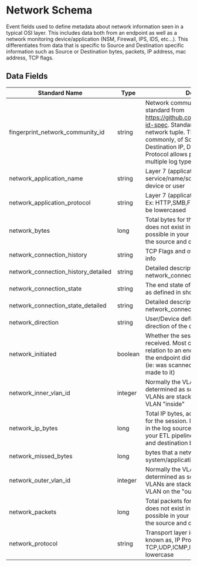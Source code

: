 # Network Schema
Event fields used to define metadata about network information seen in a typical OSI layer. This includes data both from an endpoint as well as a network monitoring device/application (NSM, Firewall, IPS, IDS, etc...). This differentiates from data that is specific to Source and Destination specific information such as Source or Destination bytes, packets, IP address, mac address, TCP flags.

## Data Fields
|Standard Name|Type|Description|Sample Value|
|---|---|---|---|
| fingerprint_network_community_id    | string  | Network community ID as outlined by the standard from https://github.com/corelight/community-id-spec. Standardized hashing of network tuple. The combination, most commonly, of Source IP, Source Port, Destination IP, Destination Port, and IP Protocol allows pivoting between multiple log types | 1:EeVyZ07VGj1n0rld+xCLFdM+u8M=
| network_application_name            | string  | Layer 7 (application) name specific to service/name/software as provided by a device or user                                                                                                                                                                                                         | google-drive
| network_application_protocol        | string  | Layer 7 (application) in the OSI model. Ex: HTTP,SMB,FTP,SSH, etc. This should be lowercased                                                                                                                                                                                                         | HTTP
| network_bytes                       | long    | Total bytes for the session. If this field does not exist in the log source, then its possible in your ETL pipeline to combine the source and destination bytes                                                                                                                                      | 102034
| network_connection_history          | string  | TCP Flags and other potential IP header info                                                                                                                                                                                                                                                         | 
| network_connection_history_detailed | string  | Detailed description of the information in network_connection_history                                                                                                                                                                                                                                | 
| network_connection_state            | string  | The end state of the session/connection as defined in short abbreviation                                                                                                                                                                                                                             | 
| network_connection_state_detailed   | string  | Detailed description of the information in network_connection_state                                                                                                                                                                                                                                  | 
| network_direction                   | string  | User/Device defined name of the direction of the connection                                                                                                                                                                                                                                          | outbound
| network_initiated                   | boolean | Whether the session was initiated or received. Most commonly used in relation to an endpoint/device. False = the endpoint did not initiate the session (ie: was scanned or RDP connection made to it)                                                                                                | TRUE
| network_inner_vlan_id               | integer | Normally the VLAN can not be determined as source/destination and VLANs are stacked/wrapped. This is the VLAN "inside"                                                                                                                                                                               | 150
| network_ip_bytes                    | long    | Total IP bytes, according to ip headers, for the session. If this field does not exist in the log source, then its possible in your ETL pipeline to combine the source and destination bytes                                                                                                         | 14564
| network_missed_bytes                | long    | bytes that a network sensor or other system/application may have missed                                                                                                                                                                                                                              | 5
| network_outer_vlan_id               | integer | Normally the VLAN can not be determined as source/destination and VLANs are stacked/wrapped. This is the VLAN on the "outside"                                                                                                                                                                       | 160
| network_packets                     | long    | Total packets for the session. If this field does not exist in the log source, then its possible in your ETL pipeline to combine the source and destination packets                                                                                                                                  | 143
| network_protocol                    | string  | Transport layer in the OSI model. Also known as, IP Protocol. Ex: TCP,UDP,ICMP,ICMP-v6, etc. Convert to lowercase                                                                                                                                                                                    | tcp
